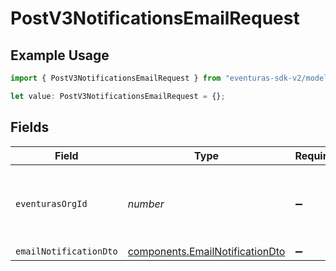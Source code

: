 # PostV3NotificationsEmailRequest

## Example Usage

```typescript
import { PostV3NotificationsEmailRequest } from "eventuras-sdk-v2/models/operations";

let value: PostV3NotificationsEmailRequest = {};
```

## Fields

| Field                                                                              | Type                                                                               | Required                                                                           | Description                                                                        |
| ---------------------------------------------------------------------------------- | ---------------------------------------------------------------------------------- | ---------------------------------------------------------------------------------- | ---------------------------------------------------------------------------------- |
| `eventurasOrgId`                                                                   | *number*                                                                           | :heavy_minus_sign:                                                                 | Optional organization Id. Will be required in API version 4.                       |
| `emailNotificationDto`                                                             | [components.EmailNotificationDto](../../models/components/emailnotificationdto.md) | :heavy_minus_sign:                                                                 | N/A                                                                                |